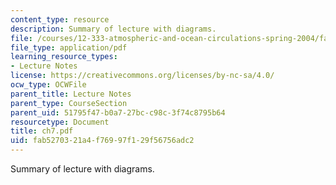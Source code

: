 ```yaml
---
content_type: resource
description: Summary of lecture with diagrams.
file: /courses/12-333-atmospheric-and-ocean-circulations-spring-2004/fab5270321a4f76997f129f56756adc2_ch7.pdf
file_type: application/pdf
learning_resource_types:
- Lecture Notes
license: https://creativecommons.org/licenses/by-nc-sa/4.0/
ocw_type: OCWFile
parent_title: Lecture Notes
parent_type: CourseSection
parent_uid: 51795f47-b0a7-27bc-c98c-3f74c8795b64
resourcetype: Document
title: ch7.pdf
uid: fab52703-21a4-f769-97f1-29f56756adc2
---
```

Summary of lecture with diagrams.